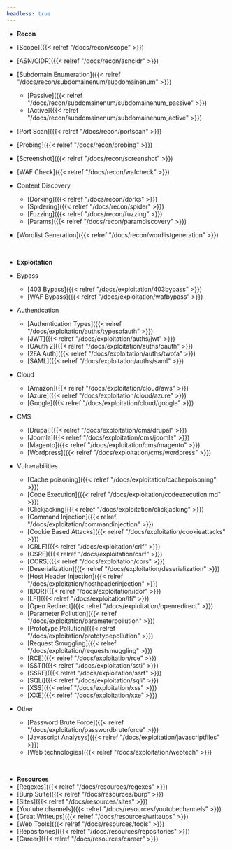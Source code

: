 ```yaml
---
headless: true
---
```


- **Recon**
- [Scope]({{< relref "/docs/recon/scope" >}})
- [ASN/CIDR]({{< relref "/docs/recon/asncidr" >}}) 
- [Subdomain Enumeration]({{< relref "/docs/recon/subdomainenum/subdomainenum" >}})
	- [Passive]({{< relref "/docs/recon/subdomainenum/subdomainenum_passive" >}})
	- [Active]({{< relref "/docs/recon/subdomainenum/subdomainenum_active" >}})
- [Port Scan]({{< relref "/docs/recon/portscan" >}})
- [Probing]({{< relref "/docs/recon/probing" >}})
- [Screenshot]({{< relref "/docs/recon/screenshot" >}})
- [WAF Check]({{< relref "/docs/recon/wafcheck" >}})

- Content Discovery
	- [Dorking]({{< relref "/docs/recon/dorks" >}})
	- [Spidering]({{< relref "/docs/recon/spider" >}})
	- [Fuzzing]({{< relref "/docs/recon/fuzzing" >}})
	- [Params]({{< relref "/docs/recon/paramdiscovery" >}})

- [Wordlist Generation]({{< relref "/docs/recon/wordlistgeneration" >}})

<br />

- **Exploitation**
- Bypass
	- [403 Bypass]({{< relref "/docs/exploitation/403bypass" >}})
	- [WAF Bypass]({{< relref "/docs/exploitation/wafbypass" >}})

- Authentication
	- [Authentication Types]({{< relref "/docs/exploitation/auths/typesofauth" >}})
	- [JWT]({{< relref "/docs/exploitation/auths/jwt" >}})
	- [OAuth 2]({{< relref "/docs/exploitation/auths/oauth" >}})
	- [2FA Auth]({{< relref "/docs/exploitation/auths/twofa" >}})
	- [SAML]({{< relref "/docs/exploitation/auths/saml" >}})

- Cloud
	- [Amazon]({{< relref "/docs/exploitation/cloud/aws" >}})
	- [Azure]({{< relref "/docs/exploitation/cloud/azure" >}})
	- [Google]({{< relref "/docs/exploitation/cloud/google" >}})

- CMS
	- [Drupal]({{< relref "/docs/exploitation/cms/drupal" >}})	
	- [Joomla]({{< relref "/docs/exploitation/cms/joomla" >}})
	- [Magento]({{< relref "/docs/exploitation/cms/magento" >}})
	- [Wordpress]({{< relref "/docs/exploitation/cms/wordpress" >}})

- Vulnerabilities
	- [Cache poisoning]({{< relref "/docs/exploitation/cachepoisoning" >}})
	- [Code Execution]({{< relref "/docs/exploitation/codeexecution.md" >}})
	- [Clickjacking]({{< relref "/docs/exploitation/clickjacking" >}})
	- [Command Injection]({{< relref "/docs/exploitation/commandinjection" >}})
	- [Cookie Based Attacks]({{< relref "/docs/exploitation/cookieattacks" >}})
	- [CRLF]({{< relref "/docs/exploitation/crlf" >}})
	- [CSRF]({{< relref "/docs/exploitation/csrf" >}})
	- [CORS]({{< relref "/docs/exploitation/cors" >}})
	- [Deserialization]({{< relref "/docs/exploitation/deserialization" >}})
	- [Host Header Injection]({{< relref "/docs/exploitation/hostheaderinjection" >}})
	- [IDOR]({{< relref "/docs/exploitation/idor" >}})
	- [LFI]({{< relref "/docs/exploitation/lfi" >}})
	- [Open Redirect]({{< relref "/docs/exploitation/openredirect" >}})
	- [Parameter Pollution]({{< relref "/docs/exploitation/parameterpollution" >}})
	- [Prototype Pollution]({{< relref "/docs/exploitation/prototypepollution" >}})
	- [Request Smuggling]({{< relref "/docs/exploitation/requestsmuggling" >}})
	- [RCE]({{< relref "/docs/exploitation/rce" >}})
	- [SSTI]({{< relref "/docs/exploitation/ssti" >}})
	- [SSRF]({{< relref "/docs/exploitation/ssrf" >}})
	- [SQLi]({{< relref "/docs/exploitation/sqli" >}})
	- [XSS]({{< relref "/docs/exploitation/xss" >}})
	- [XXE]({{< relref "/docs/exploitation/xxe" >}})

- Other
	- [Password Brute Force]({{< relref "/docs/exploitation/passwordbruteforce" >}})
	- [Javascript Analysys]({{< relref "/docs/exploitation/javascriptfiles" >}})
	- [Web technologies]({{< relref "/docs/exploitation/webtech" >}})

<br />

- **Resources**
- [Regexes]({{< relref "/docs/resources/regexes" >}})
- [Burp Suite]({{< relref "/docs/resources/burp" >}})
- [Sites]({{< relref "/docs/resources/sites" >}})
- [Youtube channels]({{< relref "/docs/resources/youtubechannels" >}})
- [Great Writeups]({{< relref "/docs/resources/writeups" >}})
- [Web Tools]({{< relref "/docs/resources/tools" >}})
- [Repositories]({{< relref "/docs/resources/repositories" >}})
- [Career]({{< relref "/docs/resources/career" >}})

<br />
